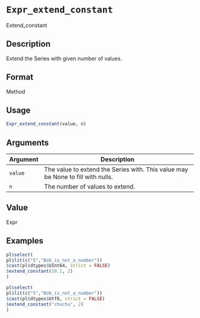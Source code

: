 # `Expr_extend_constant`

Extend_constant


## Description

Extend the Series with given number of values.


## Format

Method


## Usage

```r
Expr_extend_constant(value, n)
```


## Arguments

Argument      |Description
------------- |----------------
`value`     |     The value to extend the Series with. This value may be None to fill with nulls.
`n`     |     The number of values to extend.


## Value

Expr


## Examples

```r
pl$select(
pl$lit(c("5","Bob_is_not_a_number"))
$cast(pl$dtypes$UInt64, strict = FALSE)
$extend_constant(10.1, 2)
)

pl$select(
pl$lit(c("5","Bob_is_not_a_number"))
$cast(pl$dtypes$Utf8, strict = FALSE)
$extend_constant("chuchu", 2)
)
```


